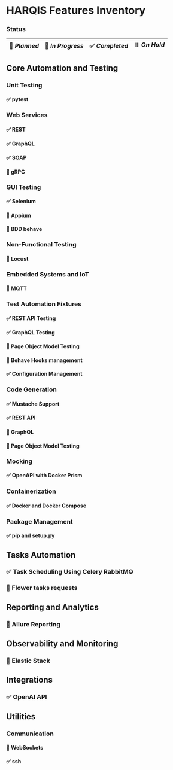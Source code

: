 # HARQIS Features Inventory

### Status
| :triangular_ruler: *Planned* | :construction: *In Progress* | :white_check_mark: *Completed* | :pause_button: *On Hold* |
|------------------------------|------------------------------|--------------------------------|--------------------------|


## Core Automation and Testing
### Unit Testing
#### :white_check_mark: pytest

### Web Services
#### :white_check_mark: REST
#### :white_check_mark: GraphQL
#### :white_check_mark: SOAP
#### :triangular_ruler: gRPC

### GUI Testing
#### :white_check_mark: Selenium
#### :triangular_ruler: Appium
#### :construction: BDD behave

### Non-Functional Testing
#### :triangular_ruler: Locust

### Embedded Systems and IoT
#### :triangular_ruler: MQTT

### Test Automation Fixtures
#### :white_check_mark: REST API Testing
#### :white_check_mark: GraphQL Testing
#### :construction: Page Object Model Testing
#### :construction: Behave Hooks management
#### :white_check_mark: Configuration Management

### Code Generation
#### :white_check_mark: Mustache Support
#### :white_check_mark: REST API
#### :construction: GraphQL
#### :construction: Page Object Model Testing

### Mocking
#### :white_check_mark: OpenAPI with Docker Prism

### Containerization
#### :white_check_mark: Docker and Docker Compose

### Package Management
#### :white_check_mark: pip and setup.py

## Tasks Automation
### :white_check_mark: Task Scheduling Using Celery RabbitMQ
### :triangular_ruler: Flower tasks requests

## Reporting and Analytics
### :triangular_ruler: Allure Reporting

## Observability and Monitoring
### :triangular_ruler: Elastic Stack

## Integrations
### :white_check_mark: OpenAI API

## Utilities
### Communication
#### :triangular_ruler: WebSockets
#### :white_check_mark: ssh